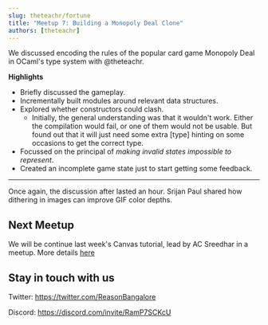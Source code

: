 ```yaml
---
slug: theteachr/fortune
title: "Meetup 7: Building a Monopoly Deal Clone"
authors: [theteachr]
---
```



We discussed encoding the rules of the popular card game Monopoly Deal in
OCaml's type system with @theteachr.

**Highlights**

- Briefly discussed the gameplay.
- Incrementally built modules around relevant data structures.
- Explored whether constructors could clash.
  - Initially, the general understanding was that it wouldn't work. Either the
	compilation would fail, or one of them would not be usable. But found out
	that it will just need some extra [type] hinting on some occasions to get
	the correct type.
- Focussed on the principal of _making invalid states impossible to represent_.
- Created an incomplete game state just to start getting some feedback.

---

Once again, the discussion after lasted an hour. Srijan Paul shared how
dithering in images can improve GIF color depths.


## Next Meetup

We will be continue last week's Canvas tutorial, lead by AC Sreedhar in a meetup. More details [here](/upcoming-meetups#continued-html-canvas-game-tutorial-but-with-reason-and-ocaml)

## Stay in touch with us 

Twitter: https://twitter.com/ReasonBangalore

Discord: https://discord.com/invite/RamP7SCKcU

